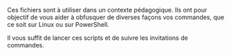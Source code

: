 Ces fichiers sont à utiliser dans un contexte pédagogique.
Ils ont pour objectif de vous aider à obfusquer de diverses façons vos commandes, que ce soit sur Linux ou sur PowerShell.

Il vous suffit de lancer ces scripts et de suivre les invitations de commandes.

